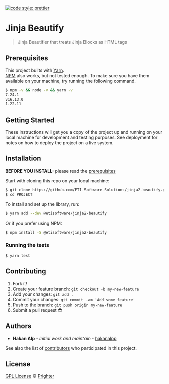 [![code style: prettier](https://img.shields.io/badge/code_style-prettier-ff69b4.svg?style=flat-square)](https://github.com/prettier/prettier)

# Jinja Beautify

> Jinja Beautifier that treats Jinja Blocks as HTML tags 

## Prerequisites

This project builts with [Yarn](https://yarnpkg.com/).\
[NPM](https://npmjs.org/) also works, but not tested enough.
To make sure you have them available on your machine,
try running the following command.

```sh
$ npm -v && node -v && yarn -v
7.24.1
v16.13.0
1.22.11
```
## Getting Started

These instructions will get you a copy of the project up and running on your local machine for development and testing purposes. See deployment for notes on how to deploy the project on a live system.

## Installation

**BEFORE YOU INSTALL:** please read the [prerequisites](#prerequisites)

Start with cloning this repo on your local machine:

```sh
$ git clone https://github.com/ETI-Software-Solutions/jinja2-beautify.git
$ cd PROJECT
```

To install and set up the library, run:

```sh
$ yarn add --dev @etisoftware/jinja2-beautify
```

Or if you prefer using NPM:

```sh
$ npm install -S @etisoftware/jinja2-beautify
```

### Running the tests

```sh
$ yarn test
```

## Contributing

1.  Fork it!
2.  Create your feature branch: `git checkout -b my-new-feature`
3.  Add your changes: `git add .`
4.  Commit your changes: `git commit -am 'Add some feature'`
5.  Push to the branch: `git push origin my-new-feature`
6.  Submit a pull request :sunglasses:


## Authors

* **Hakan Alp** - *Initial work and maintain* - [hakanalpp](https://github.com/hakanalpp)

See also the list of [contributors](https://github.com/Prighter/jinja2-beautify/contributors) who participated in this project.

## License

[GPL License](LICENSE) © [Prighter](https://prighter.com/)
 